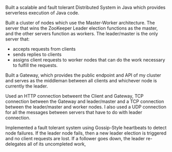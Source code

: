 Built a scalable and fault tolerant Distributed System in Java which provides serverless execution of Java code. 

Built a cluster of nodes which use the Master-Worker architecture. The server that wins the ZooKeeper Leader election functions as the master, and the other servers function as workers. The leader/master is the only server that:
- accepts requests from clients
- sends replies to clients
- assigns client requests to worker nodes that can do the work necessary to fulfill the requests.

Built a Gateway, which provides the public endpoint and API of my cluster and serves as the middleman between all clients and whichever node is currently the leader. 

Used an HTTP connection betweent the Client and Gateway, TCP connection between the Gateway and leader/master and a TCP connection between the leader/master and worker nodes. I also used a UDP connection for all the messages between servers that have to do with leader connection. 

Implemented a fault tolerant system using Gossip-Style heartbeats to detect node failures. If the leader node fails, then a new leader election is triggered and no client requests are lost. If a follower goes down, the leader re-delegates all of its uncompleted work, 

